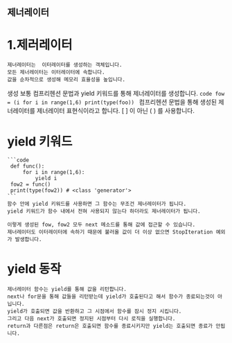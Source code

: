 ## 제너레이터

  # 1.제러레이터
    제너레이터는  이터레이터를 생성하는 객체입니다. 
    모든 제너레이터는 이터레이터에 속합니다. 
    값을 순차적으로 생성해 메모리 효율성을 높입니다.

   생성
    보통 컴프리헨션 문법과 yield 키워드를 통해 제너레이터를 생성합니다.
    ```code
     fow = (i for i in range(1,6)
     print(type(foo))
    ```
    컴프리헨션 문법을 통해 생성된 제너레이터를 제너레이터 표현식이라고 합니다. 
    [ ] 이 아닌 ( )  를 사용합니다.

   # yield 키워드
    ```code
     def func():
         for i in range(1,6):
             yield i 
     fow2 = func()
     print(type(fow2)) # <class 'generator'>
    ```
    함수 안에 yield 키워드를 사용하면 그 함수는 무조건 제너레이터가 됩니다.
    yield 키워드가 함수 내에서 전혀 사용되지 않는다 하더라도 제너레이터가 됩니다. 

    이렇게 생성된 fow, fow2 모두 next 메소드를 통해 값에 접근할 수 있습니다. 
    제너레이터도 이터레이터에 속하기 때문에 불러올 값이 더 이상 없으면 StopIteration 예외가 발생합니다.

   # yield 동작
    제너레이터 함수는 yield를 통해 값을 리턴합니다. 
    next나 for문을 통해 값들을 리턴받는데 yield가 호출된다고 해서 함수가 종료되는것이 아닙니다.
    yield가 호출되면 값을 반환하고 그 시점에서 함수를 잠시 정지 시킵니다. 
    그리고 다음 next가 호출되면 정지된 시점부터 다시 로직을 실행합니다.
    return과 다른점은 return은 호출되면 함수를 종료시키지만 yield는 호출되면 종료가 안됩니다.
    
    
